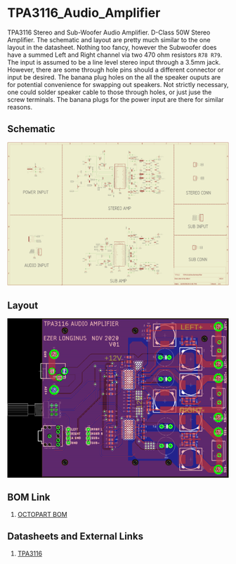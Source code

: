 # TPA3116_Audio_Amplifier
TPA3116 Stereo and Sub-Woofer Audio Amplifier.  D-Class 50W Stereo Amplifier.  The schematic and layout are pretty much similar to the one layout in the datasheet.  Nothing too fancy, however the Subwoofer does have a summed Left and Right channel via two 470 ohm resistors `R78 R79`. The input is assumed to be a line level stereo input through a 3.5mm jack.  However, there are some through hole pins should a different connector or input be desired.  The banana plug holes on the all the speaker ouputs are for potential convenience for swapping out speakers.  Not strictly necessary, one could solder speaker cable to those through holes, or just juse the screw terminals.  The banana plugs for the power input are there for similar reasons.  

## Schematic
![Schematic](https://github.com/EzerLonginus/TPA3116_Audio_Amplifier/blob/main/TPA3116AudioAmplifier_Schematic.png "Schematic")

## Layout
![Layout](https://github.com/EzerLonginus/TPA3116_Audio_Amplifier/blob/main/TPA3116AudioAmplifier_Layout.png "Layout")

## BOM Link
1. [OCTOPART BOM](https://octopart.com/bom-tool/Kn64f8nE)


## Datasheets and External Links
1. [TPA3116](https://www.ti.com/lit/ds/symlink/tpa3116d2.pdf)
